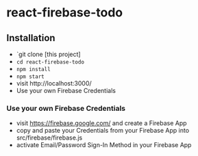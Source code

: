 # react-firebase-todo

## Installation

- `git clone [this project]
- `cd react-firebase-todo`
- `npm install`
- `npm start`
- visit http://localhost:3000/
- Use your own Firebase Credentials

### Use your own Firebase Credentials

- visit https://firebase.google.com/ and create a Firebase App
- copy and paste your Credentials from your Firebase App into src/firebase/firebase.js
- activate Email/Password Sign-In Method in your Firebase App
